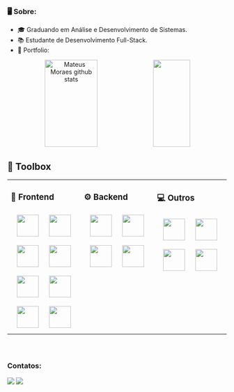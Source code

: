 ### 🖥️ Sobre: <br>
- 🎓 Graduando em Análise e Desenvolvimento de Sistemas.
- 📚 Estudante de Desenvolvimento Full-Stack.
- 📌 Portfolio:
  
<div align="center">  
  <img width="49%" height="200px" src="https://github-readme-stats.vercel.app/api?username=mateusmoraes6&show_icons=true&count_private=true&hide_border=true&title_color=dcd8df&icon_color=ff91a4&text_color=c9d1d9&bg_color=0d1117" alt="Mateus Moraes github stats" /> 
  <img width="41%" height="200px" src="https://github-readme-stats.vercel.app/api/top-langs/?username=mateusmoraes6&layout=compact&hide_border=true&title_color=d6d8df&text_color=d6d8df&bg_color=0d1117" />
</div>

##

## 🧰 Toolbox
<table><tr><td valign="top" width="33%">
    
### 🎨 Frontend 
<div align="center">  
  <img style="margin: 10px" height="50cm" src="https://cdn.jsdelivr.net/gh/devicons/devicon/icons/html5/html5-original.svg" />
  <img style="margin: 10px" height="50cm" src="https://cdn.jsdelivr.net/gh/devicons/devicon/icons/css3/css3-original.svg" />
  <img style="margin: 10px" height="50cm" src="https://cdn.jsdelivr.net/gh/devicons/devicon/icons/javascript/javascript-original.svg" />
  <img style="margin: 10px" height="50cm" src="https://cdn.jsdelivr.net/gh/devicons/devicon/icons/typescript/typescript-original.svg" />
  <img style="margin: 10px" height="50cm" src="https://cdn.jsdelivr.net/gh/devicons/devicon/icons/react/react-original.svg" />
  <img style="margin: 10px" height="50cm" src="https://cdn.jsdelivr.net/gh/devicons/devicon@latest/icons/bootstrap/bootstrap-original.svg" />
  <img style="margin: 10px" height="50cm" src="https://cdn.jsdelivr.net/gh/devicons/devicon@latest/icons/sass/sass-original.svg" />
  <img style="margin: 10px" height="50cm" src="https://cdn.jsdelivr.net/gh/devicons/devicon@latest/icons/jquery/jquery-original.svg" />
</div>

</td><td valign="top" width="33%">



### ⚙️ Backend 
<div align="center"> 
  <img style="margin: 10px" height="50cm" src="https://cdn.jsdelivr.net/gh/devicons/devicon/icons/nodejs/nodejs-original.svg" />
  <img style="margin: 10px" height="50cm" src="https://cdn.jsdelivr.net/gh/devicons/devicon@latest/icons/mysql/mysql-original-wordmark.svg" />
  <img style="margin: 10px" height="50cm" src="https://cdn.jsdelivr.net/gh/devicons/devicon@latest/icons/mongodb/mongodb-original-wordmark.svg" />
  <img style="margin: 10px" height="50cm" src="https://cdn.jsdelivr.net/gh/devicons/devicon/icons/python/python-original.svg" />
</div>

</td><td valign="top" width="33%">

### 💻 Outros
<div align="center">  
  <img style="margin: 10px" height="50cm" src="https://cdn.jsdelivr.net/gh/devicons/devicon@latest/icons/git/git-original.svg" />
  <img style="margin: 10px" height="50cm" src="https://cdn.jsdelivr.net/gh/devicons/devicon@latest/icons/gitlab/gitlab-original.svg" />
  <img style="margin: 10px" height="50cm" src="https://cdn.jsdelivr.net/gh/devicons/devicon@latest/icons/vercel/vercel-original-wordmark.svg" />
  <img style="margin: 10px" height="50cm" src="https://cdn.jsdelivr.net/gh/devicons/devicon@latest/icons/insomnia/insomnia-original.svg" />
</div>

</td></tr></table>  

<br/>  

##

### Contatos: <br> 
<div> 
  <a href="https://www.linkedin.com/in/mateusmoraes6/" target="_blank"><img src="https://img.shields.io/badge/-LinkedIn-%230077B5?style=for-the-badge&logo=linkedin&logoColor=white" target="_blank"></a> 
  <a href = "mailto:contatomateusmoraes6@gmail.com" target="_blank"><img src="https://img.shields.io/badge/-Gmail-%23333?style=for-the-badge&logo=gmail&logoColor=white"></a>
<!--   <a href="https://instagram.com/mateusmoraes.a" target="_blank"><img src="https://img.shields.io/badge/-Instagram-%23E4405F?style=for-the-badge&logo=instagram&logoColor=white" target="_blank"></a> -->
</div>

 
